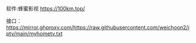 软件:蜂蜜影视 https://100km.top/

接口：https://mirror.ghproxy.com/https://raw.githubusercontent.com/weichoon2/iptv/main/myhometv.txt
